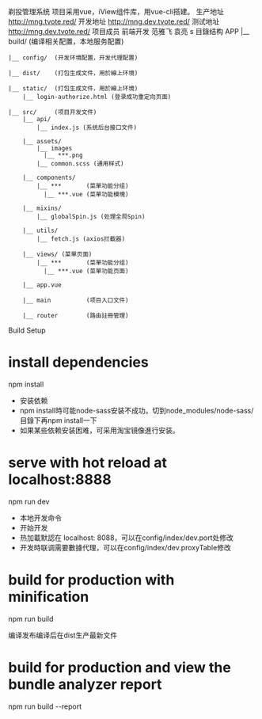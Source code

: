 剃投管理系统
项目采用vue，iView组件库，用vue-cli搭建。
生产地址 http://mng.tvote.red/
开发地址 http://mng.dev.tvote.red/
测试地址 http://mng.dev.tvote.red/
项目成员
 前端开发 范雅飞 袁亮
s
目錄结构
APP
    |__ build/   (编译相关配置，本地服务配置)

    |__ config/  (开发环境配置，开发代理配置)

    |__ dist/    (打包生成文件，用於線上环境)

    |__ static/  (打包生成文件，用於線上环境)
        |__ login-authorize.html (登录成功重定向页面)

    |__ src/     (项目开发文件)
        |__ api/
            |__ index.js (系统后台接口文件)

        |__ assets/
            |__ images
              |__ ***.png
            |__ common.scss (通用样式)

        |__ components/
            |__ ***       (菜單功能分组)
              |__ ***.vue (菜單功能模塊)

        |__ mixins/
            |__ globalSpin.js (处理全局Spin)

        |__ utils/
            |__ fetch.js (axios拦截器)

        |__ views/ (菜單页面)
            |__ ***       (菜單功能分组)
              |__ ***.vue (菜單功能页面)

        |__ app.vue

        |__ main          (项目入口文件)

        |__ router        (路由註冊管理)

Build Setup
# install dependencies
npm install

- 安装依赖
- npm install時可能node-sass安装不成功。切到node_modules/node-sass/目錄下再npm install一下
- 如果某些依赖安装困难，可采用淘宝镜像進行安装。

# serve with hot reload at localhost:8888
npm run dev

- 本地开发命令
- 开始开发
- 热加載默認在 localhost: 8088，可以在config/index/dev.port处修改
- 开发時联调需要數據代理，可以在config/index/dev.proxyTable修改


# build for production with minification
npm run build

编译发布编译后在dist生产最新文件

# build for production and view the bundle analyzer report
npm run build --report
